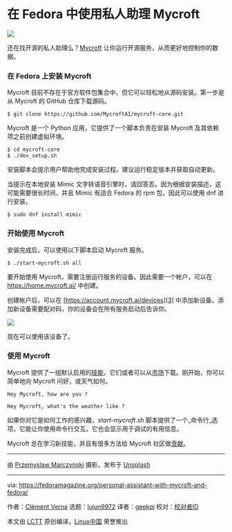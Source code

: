 [#]: collector: (lujun9972)
[#]: translator: (geekpi)
[#]: reviewer: ( )
[#]: publisher: ( )
[#]: url: ( )
[#]: subject: (Personal assistant with Mycroft and Fedora)
[#]: via: (https://fedoramagazine.org/personal-assistant-with-mycroft-and-fedora/)
[#]: author: (Clément Verna https://fedoramagazine.org/author/cverna/)

在 Fedora 中使用私人助理 Mycroft
======

![][1]

还在找开源的私人助理么？[Mycroft][2] 让你运行开源服务，从而更好地控制你的数据。

### 在 Fedora 上安装 Mycroft

Mycroft 目前不存在于官方软件包集合中，但它可以轻松地从源码安装。第一步是从 Mycroft 的 GitHub 仓库下载源码。

```
$ git clone https://github.com/MycroftAI/mycroft-core.git
```

Mycroft 是一个 Python 应用，它提供了一个脚本负责在安装 Mycroft 及其依赖项之前创建虚拟环境。

```
$ cd mycroft-core
$ ./dev_setup.sh
```

安装脚本会提示用户帮助他完成安装过程。建议运行稳定版本并获取自动更新。

当提示在本地安装 Mimic 文字转语音引擎时，请回答否。因为根据安装描述，这可能需要很长时间，并且 Mimic 有适合 Fedora 的 rpm 包，因此可以使用 dnf 进行安装。

```
$ sudo dnf install mimic
```

### 开始使用 Mycroft

安装完成后，可以使用以下脚本启动 Mycroft 服务。

```
$ ./start-mycroft.sh all
```

要开始使用 Mycroft，需要注册运行服务的设备。因此需要一个帐户，可以在 <https://home.mycroft.ai/> 中创建。

创建帐户后，可以在 [https://account.mycroft.ai/devices][3] 中添加新设备。添加新设备需要配对码，你的设备会在所有服务启动后告诉你。

![][4]

现在可以使用该设备了。

### 使用 Mycroft

Mycroft 提供了一组默认启用的[技能][5]，它们或者可以从[市场][5]下载。刚开始，你可以简单地向 Mycroft 问好，或天气如何。

```
Hey Mycroft, how are you ?

Hey Mycroft, what's the weather like ?
```

如果你对它是如何工作的感兴趣，_start-mycroft.sh_ 脚本提供了一个_命令行_选项，它能让你使用命令行交互。它也会显示用于调试的有用信息。

Mycroft 总在学习新技能，并且有很多方法给 Mycroft 社区做[贡献][6]。

* * *

由 [Przemyslaw Marczynski][7] 摄影，发布于 [Unsplash][8]

--------------------------------------------------------------------------------

via: https://fedoramagazine.org/personal-assistant-with-mycroft-and-fedora/

作者：[Clément Verna][a]
选题：[lujun9972][b]
译者：[geekpi](https://github.com/geekpi)
校对：[校对者ID](https://github.com/校对者ID)

本文由 [LCTT](https://github.com/LCTT/TranslateProject) 原创编译，[Linux中国](https://linux.cn/) 荣誉推出

[a]: https://fedoramagazine.org/author/cverna/
[b]: https://github.com/lujun9972
[1]: https://fedoramagazine.org/wp-content/uploads/2017/08/mycroft-816x345.jpg
[2]: https://mycroft.ai/
[3]: https://account.mycroft.ai/devices
[4]: https://fedoramagazine.org/wp-content/uploads/2019/06/Screenshot_2019-06-14-Account.png
[5]: https://market.mycroft.ai/skills
[6]: https://mycroft.ai/contribute/
[7]: https://unsplash.com/@pemmax?utm_source=unsplash&utm_medium=referral&utm_content=creditCopyText
[8]: https://unsplash.com/search/photos/ai?utm_source=unsplash&utm_medium=referral&utm_content=creditCopyText
